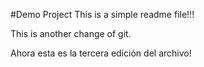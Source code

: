 #Demo Project
This is a simple readme file!!!

This is another change of git.

Ahora esta es la tercera edición del archivo!
